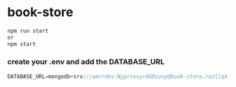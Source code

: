 ﻿# book-store
```js
npm run start
or
npm start
```
### create your .env and add the DATABASE_URL
```js
DATABASE_URL=mongodb+srv://amrrdev:NyprvsvyrAGDszoy@book-store.rozllq4.mongodb.net/?retryWrites=true&w=majority&appName=book-store
```
